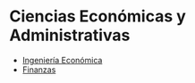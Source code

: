 # Ciencias Económicas y Administrativas

- [Ingeniería Económica](Ingeniería%20Económica.md)
- [Finanzas](Finanzas.md)
